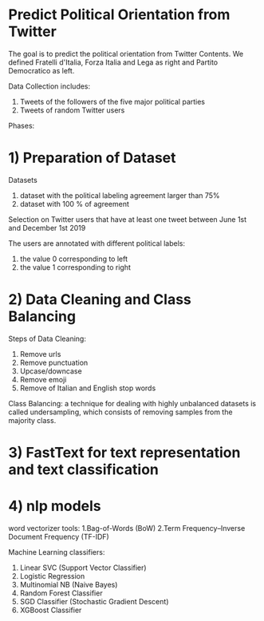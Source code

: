 # Predict Political Orientation from Twitter

The goal is to predict the political orientation from Twitter Contents. We defined Fratelli d'Italia, Forza Italia and Lega as right and Partito Democratico as left. 

Data Collection includes:
1. Tweets of the followers of the five major political parties
2. Tweets of random Twitter users

Phases:

# 1) Preparation of Dataset

Datasets
1. dataset with the political labeling agreement larger than 75%
2. dataset with 100 % of agreement

Selection on Twitter users that have at least one tweet
between June 1st and December 1st 2019

The users are annotated with different political labels:
1. the value 0 corresponding to left
2. the value 1 corresponding to right

# 2) Data Cleaning and Class Balancing

Steps of Data Cleaning:
1. Remove urls
2. Remove punctuation
3. Upcase/downcase
4. Remove emoji
5. Remove of Italian and English stop words

Class Balancing: 
a technique for dealing with highly unbalanced datasets is called undersampling,
which consists of removing samples from the majority class.

# 3) FastText for text representation and text classification

# 4) nlp models

word vectorizer tools: 
1.Bag-of-Words (BoW) 
2.Term Frequency–Inverse Document Frequency (TF-IDF)

Machine Learning classifiers:
1. Linear SVC (Support Vector Classifier)
2. Logistic Regression
3. Multinomial NB (Naive Bayes)
4. Random Forest Classifier
5. SGD Classifier (Stochastic Gradient Descent)
6. XGBoost Classifier




